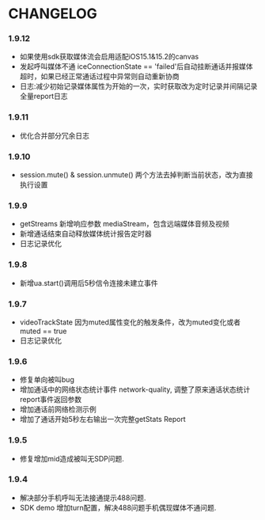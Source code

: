 CHANGELOG
=========
### 1.9.12
* 如果使用sdk获取媒体流会启用适配iOS15.1&15.2的canvas
* 发起呼叫媒体不通 iceConnectionState == 'failed'后自动挂断通话并报媒体超时，如果已经正常通话过程中异常则自动重新协商
* 日志:减少初始记录媒体属性为开始的一次，实时获取改为定时记录并间隔记录全量report日志
### 1.9.11
* 优化合并部分冗余日志
### 1.9.10
* session.mute() & session.unmute() 两个方法去掉判断当前状态，改为直接执行设置
### 1.9.9
* getStreams 新增响应参数 mediaStream，包含远端媒体音频及视频
* 新增通话结束自动释放媒体统计报告定时器
* 日志记录优化
### 1.9.8
* 新增ua.start()调用后5秒信令连接未建立事件
### 1.9.7
* videoTrackState 因为muted属性变化的触发条件，改为muted变化或者muted == true
* 日志记录优化
### 1.9.6
* 修复单向被叫bug
* 增加通话中的网络状态统计事件 network-quality, 调整了原来通话状态统计 report事件返回参数
* 增加通话前网络检测示例
* 增加了通话开始5秒左右输出一次完整getStats Report
### 1.9.5
* 修复增加mid造成被叫无SDP问题.
### 1.9.4
* 解决部分手机呼叫无法接通提示488问题.
* SDK demo 增加turn配置，解决488问题手机偶现媒体不通问题.


